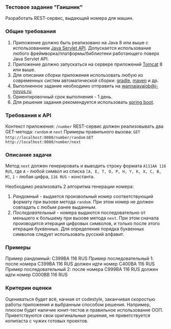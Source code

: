 ### Тестовое задание "Гаишник"

Разработать REST-сервис, выдающий номера для машин.

### Общие требования

1. Приложение должно быть реализовано на Java 8 или выше с использованием [Java Servlet API](https://docs.oracle.com/javaee/7/tutorial/servlets.htm). 
Допускается использование любого фреймворка/платформы/библиотеки работающего поверх Java Servlet API.
1. Приложение должно запускаться на сервере приложений [Tomcat](https://tomcat.apache.org/) 8 или выше.
1. Для описания сборки приложения использовать любую из современных систем 
автоматической сборки: [gradle](https://gradle.org/), [maven](https://maven.apache.org/) и др.
1. Выполненное задание необходимо отправить на wannajavajob@i-novus.ru.
1. Ориентировочный срок выполнения - 1 день.
1. Для решения задания рекомендуется использовать [spring boot](https://projects.spring.io/spring-boot/).

### Требования к API

Контекст приложения: `/number`
REST-сервис должен реализовывать два GET-метода: `random` и `next`
Примеры правильного вызова:
`GET http://localhost:8080/number/random`
`GET http://localhost:8080/number/next`

### Описание задачи

Метод `next` должен генерировать и выводить строку формата `A111AA 116 RUS`, 
где `A` - любой символ из списка `[A, E, T, O, P, H, Y, K, X, C, B, M]`, `1` - любая цифра, `116 RUS` - константа.

Необходимо реализовать 2 алгоритма генерации номера:
1. *Рандомный* - выдается произвольный номер соответствующий формату при вызове метода `random`. При этом номер не должен совпадать с любым ранее выданным.
1. *Последовательный* - номера выдаются последовательно от меньшего к большему при вызове метода `next`.
При этом сначала производится итерация цифровых символов, и только после этого итерация буквенных.
Для определения порядка буквенных символов следует использовать русский алфавит.

### Примеры
Пример рандомный: C399BA 116 RUS
Пример последовательный 1: после номера C399BA 116 RUS должен идти номер C400BA 116 RUS
Пример последовательный 2: после номера C999BA 116 RUS должен идти номер C000BB 116 RUS

### Критерии оценки
Оцениваться будет всё, начная от codestyle, заканчивая скоростью работы приложения и выбранным способом решения.
Например, плюсом будет наличие юнит-тестов и правильное использование ООП.
Приветствуются свои оригинальные решения, не приветствуется копипаста с чужих готовых проектов.
